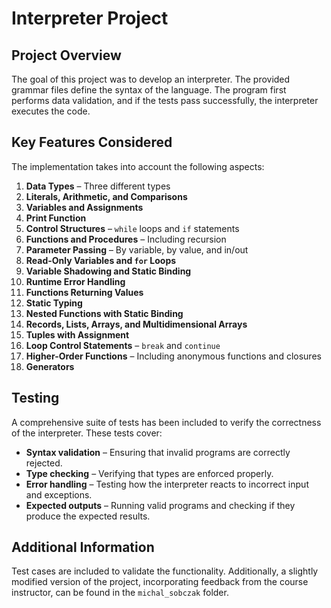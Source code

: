 # Interpreter Project  

## Project Overview  
The goal of this project was to develop an interpreter. The provided grammar files define the syntax of the language. The program first performs data validation, and if the tests pass successfully, the interpreter executes the code.  

## Key Features Considered  
The implementation takes into account the following aspects:  

1. **Data Types** – Three different types  
2. **Literals, Arithmetic, and Comparisons**  
3. **Variables and Assignments**  
4. **Print Function**  
5. **Control Structures** – `while` loops and `if` statements  
6. **Functions and Procedures** – Including recursion  
7. **Parameter Passing** – By variable, by value, and in/out  
8. **Read-Only Variables and `for` Loops**  
9. **Variable Shadowing and Static Binding**  
10. **Runtime Error Handling**  
11. **Functions Returning Values**  
12. **Static Typing**  
13. **Nested Functions with Static Binding**  
14. **Records, Lists, Arrays, and Multidimensional Arrays**  
15. **Tuples with Assignment**  
16. **Loop Control Statements** – `break` and `continue`  
17. **Higher-Order Functions** – Including anonymous functions and closures  
18. **Generators**  

## Testing  
A comprehensive suite of tests has been included to verify the correctness of the interpreter. These tests cover:  

- **Syntax validation** – Ensuring that invalid programs are correctly rejected.  
- **Type checking** – Verifying that types are enforced properly.  
- **Error handling** – Testing how the interpreter reacts to incorrect input and exceptions.  
- **Expected outputs** – Running valid programs and checking if they produce the expected results.  

## Additional Information  
Test cases are included to validate the functionality. Additionally, a slightly modified version of the project, incorporating feedback from the course instructor, can be found in the `michal_sobczak` folder.  
